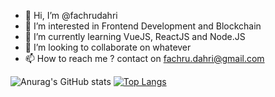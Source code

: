 - 👋 Hi, I’m @fachrudahri
- 👀 I’m interested in Frontend Development and Blockchain
- 🌱 I’m currently learning VueJS, ReactJS and Node.JS
- 💞️ I’m looking to collaborate on whatever
- 📫 How to reach me ? contact on fachru.dahri@gmail.com

![Anurag's GitHub stats](https://github-readme-stats.vercel.app/api?username=fachrudahri&count_private=true)
[![Top Langs](https://github-readme-stats.vercel.app/api/top-langs/?username=fachrudahri&exclude_repo=github-readme-stats,anuraghazra.github.io)](https://github.com/anuraghazra/github-readme-stats)
<!---
fachrudahri/fachrudahri is a ✨ special ✨ repository because its `README.md` (this file) appears on your GitHub profile.
You can click the Preview link to take a look at your changes.
--->
